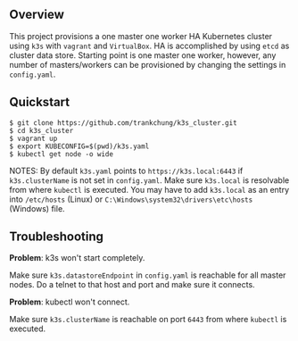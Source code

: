 ## Overview
This project provisions a one master one worker HA Kubernetes cluster using `k3s` with `vagrant` and `VirtualBox`. HA is accomplished by using `etcd` as cluster data store.
Starting point is one master one worker, however, any number of masters/workers can be provisioned by changing the settings in `config.yaml`.

## Quickstart
```
$ git clone https://github.com/trankchung/k3s_cluster.git
$ cd k3s_cluster
$ vagrant up
$ export KUBECONFIG=$(pwd)/k3s.yaml
$ kubectl get node -o wide
```
NOTES: By default `k3s.yaml` points to `https://k3s.local:6443` if `k3s.clusterName` is not set in `config.yaml`. Make sure `k3s.local` is resolvable from where `kubectl` is executed.
You may have to add `k3s.local` as an entry into `/etc/hosts` (Linux) or `C:\Windows\system32\drivers\etc\hosts` (Windows) file.

## Troubleshooting
__Problem__: k3s won't start completely.

Make sure `k3s.datastoreEndpoint` in `config.yaml` is reachable for all master nodes. Do a telnet to that host and port and make sure it connects.


__Problem__: kubectl won't connect.

Make sure `k3s.clusterName` is reachable on port `6443` from where `kubectl` is executed.

